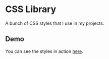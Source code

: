 # CSS Library

A bunch of CSS styles that I use in my projects.

## Demo

You can see the styles in action [here](https://bomberstudios.github.io/css-library/index.html).
